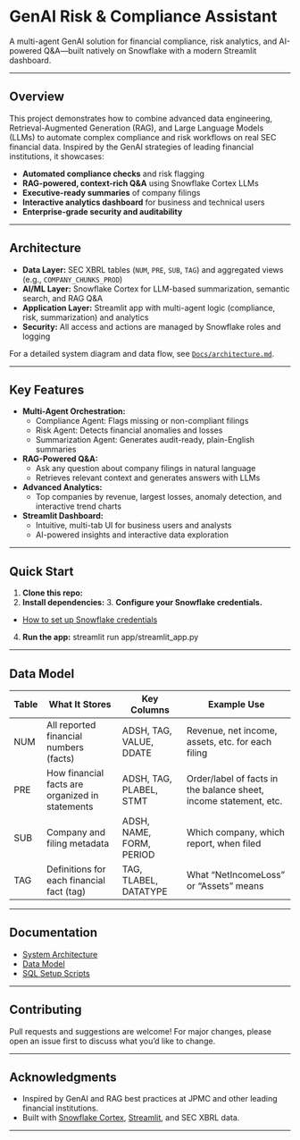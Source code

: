 # GenAI Risk & Compliance Assistant

A multi-agent GenAI solution for financial compliance, risk analytics, and AI-powered Q&A—built natively on Snowflake with a modern Streamlit dashboard.

---

## Overview

This project demonstrates how to combine advanced data engineering, Retrieval-Augmented Generation (RAG), and Large Language Models (LLMs) to automate complex compliance and risk workflows on real SEC financial data. Inspired by the GenAI strategies of leading financial institutions, it showcases:

- **Automated compliance checks** and risk flagging
- **RAG-powered, context-rich Q&A** using Snowflake Cortex LLMs
- **Executive-ready summaries** of company filings
- **Interactive analytics dashboard** for business and technical users
- **Enterprise-grade security and auditability**

---

## Architecture

- **Data Layer:** SEC XBRL tables (`NUM`, `PRE`, `SUB`, `TAG`) and aggregated views (e.g., `COMPANY_CHUNKS_PROD`)
- **AI/ML Layer:** Snowflake Cortex for LLM-based summarization, semantic search, and RAG Q&A
- **Application Layer:** Streamlit app with multi-agent logic (compliance, risk, summarization) and analytics
- **Security:** All access and actions are managed by Snowflake roles and logging

For a detailed system diagram and data flow, see [`Docs/architecture.md`](Docs/architecture.md).

---

## Key Features

- **Multi-Agent Orchestration:**  
  - Compliance Agent: Flags missing or non-compliant filings  
  - Risk Agent: Detects financial anomalies and losses  
  - Summarization Agent: Generates audit-ready, plain-English summaries  
- **RAG-Powered Q&A:**  
  - Ask any question about company filings in natural language  
  - Retrieves relevant context and generates answers with LLMs  
- **Advanced Analytics:**  
  - Top companies by revenue, largest losses, anomaly detection, and interactive trend charts  
- **Streamlit Dashboard:**  
  - Intuitive, multi-tab UI for business users and analysts  
  - AI-powered insights and interactive data exploration

---

## Quick Start

1. **Clone this repo:**
2. **Install dependencies:**
   3. **Configure your Snowflake credentials.**
- [How to set up Snowflake credentials](https://docs.snowflake.com/en/user-guide/python-connector-example)
4. **Run the app:**
streamlit run app/streamlit_app.py


---

## Data Model

| Table | What It Stores                               | Key Columns                  | Example Use                                                      |
|-------|----------------------------------------------|------------------------------|------------------------------------------------------------------|
| NUM   | All reported financial numbers (facts)       | ADSH, TAG, VALUE, DDATE      | Revenue, net income, assets, etc. for each filing                |
| PRE   | How financial facts are organized in statements | ADSH, TAG, PLABEL, STMT      | Order/label of facts in the balance sheet, income statement, etc.|
| SUB   | Company and filing metadata                  | ADSH, NAME, FORM, PERIOD     | Which company, which report, when filed                          |
| TAG   | Definitions for each financial fact (tag)    | TAG, TLABEL, DATATYPE        | What “NetIncomeLoss” or “Assets” means                           |

---

## Documentation

- [System Architecture](docs/architecture.md)
- [Data Model](docs/data_model.md)
- [SQL Setup Scripts](sql/)

---

## Contributing

Pull requests and suggestions are welcome! For major changes, please open an issue first to discuss what you’d like to change.

---

## Acknowledgments

- Inspired by GenAI and RAG best practices at JPMC and other leading financial institutions.
- Built with [Snowflake Cortex](https://docs.snowflake.com/en/user-guide/snowflake-cortex), [Streamlit](https://streamlit.io/), and SEC XBRL data.

---



